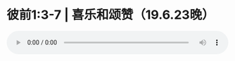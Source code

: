# 彼前1:3-7 | 喜乐和颂赞（19.6.23晚）

<audio style="width: 100%;" preload="false" controls controlslist="nodownload"><source src="//cdn.simai.ml/audio/mp3/old/27568.mp3" type="audio/mpeg">Your browser does not support the audio element.</audio>


